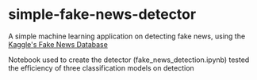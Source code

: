 # simple-fake-news-detector

A simple machine learning application on detecting fake news, using the [Kaggle's Fake News Database](https://www.kaggle.com/datasets/clmentbisaillon/fake-and-real-news-dataset?select=Fake.csv)

Notebook used to create the detector (fake_news_detection.ipynb) tested the efficiency of three classification models on detection
